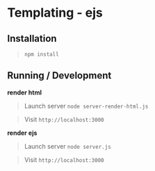Templating - ejs
======================

## Installation

> `npm install`

## Running / Development

**render html**

> Launch server `node server-render-html.js`

> Visit `http://localhost:3000`

**render ejs**

> Launch server `node server.js`

> Visit `http://localhost:3000`

